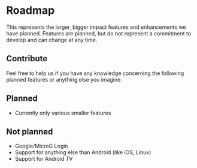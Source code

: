 # Roadmap

This represents the larger, bigger impact features and enhancements we have planned. Features are planned, but do not represent a commitment to develop and can change at any time.

## Contribute
Feel free to help us if you have any knowledge concerning the following planned features or anything else you imagine.

## Planned
- Currently only various smaller features

## Not planned
- Google/MicroG Login
- Support for anything else than Android (like iOS, Linux)
- Support for Android TV
